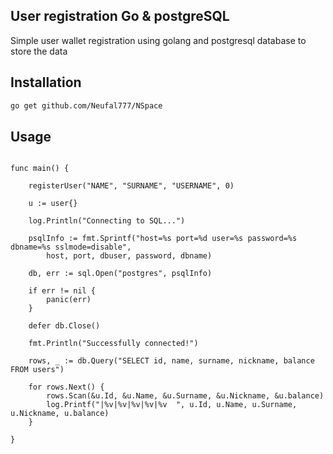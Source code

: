 ## User registration Go & postgreSQL

Simple user wallet registration using golang and postgresql database to store the data

## Installation

```bash
go get github.com/Neufal777/NSpace
```

## Usage

```golang

func main() {

	registerUser("NAME", "SURNAME", "USERNAME", 0)

	u := user{}

	log.Println("Connecting to SQL...")

	psqlInfo := fmt.Sprintf("host=%s port=%d user=%s password=%s dbname=%s sslmode=disable",
		host, port, dbuser, password, dbname)

	db, err := sql.Open("postgres", psqlInfo)

	if err != nil {
		panic(err)
	}

	defer db.Close()

	fmt.Println("Successfully connected!")

	rows, _ := db.Query("SELECT id, name, surname, nickname, balance FROM users")

	for rows.Next() {
		rows.Scan(&u.Id, &u.Name, &u.Surname, &u.Nickname, &u.balance)
		log.Printf("|%v|%v|%v|%v|%v  ", u.Id, u.Name, u.Surname, u.Nickname, u.balance)
	}

}

```

